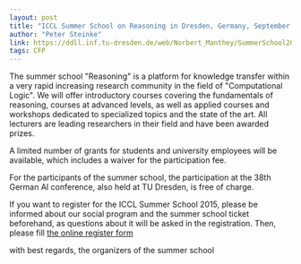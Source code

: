 ```yaml
---
layout: post
title: "ICCL Summer School on Reasoning in Dresden, Germany, September 13 - 26, 2015"
author: "Peter Steinke"
link: https://ddll.inf.tu-dresden.de/web/Norbert_Manthey/SummerSchool2015
tags: CFP
---
```

The summer school "Reasoning" is a platform for knowledge transfer
within a very rapid increasing research community in the field of
"Computational Logic". We will offer introductory courses covering
the fundamentals of reasoning, courses at advanced levels, as well
as applied courses and workshops dedicated to specialized topics
and the state of the art. All lecturers are leading researchers in
their field and have been awarded prizes.

A limited number of grants for students and university employees will be available, which includes a waiver for the participation fee.

For the participants of the summer school, the participation at the
38th German AI conference, also held at TU Dresden, is free of
charge.

If you want to register for the ICCL Summer School 2015, please be informed about our social program and the summer school ticket beforehand, as questions about it will be asked in the registration. Then, please fill [the online register form](http://www.computational-logic.org/content/events/iccl-ss-2015/register/general.php)

with best regards,
the organizers of the summer school

